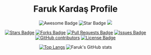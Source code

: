 <h1 align="center">Faruk Kardaş Profile
</h1>
<div align="center">
<img src="https://cdn.rawgit.com/sindresorhus/awesome/d7305f38d29fed78fa85652e3a63e154dd8e8829/media/badge.svg" alt="Awesome Badge"/>
<!-- <img src="http://hits.dwyl.com/farukkardas/awesome-github-profile-readme.svg" alt="Hits Badge"/> -->
<img src="https://img.shields.io/static/v1?label=%F0%9F%8C%9F&message=If%20Useful&style=style=flat&color=BC4E99" alt="Star Badge"/>
<a href="https://twitter.com/farukkardas" ><img src="https://img.shields.io/twitter/follow/farukkardas.svg?style=social" /> </a>
<br>


<a href="https://github.com/farukkardas/License-panel/stargazers"><img src="https://img.shields.io/github/stars/farukkardas/awesome-github-profile-readme" alt="Stars Badge"/></a>
<a href="https://github.com/farukkardas/License-panel/network/members"><img src="https://img.shields.io/github/forks/farukkardas/awesome-github-profile-readme" alt="Forks Badge"/></a>
<a href="https://github.com/farukkardas/License-panel/pulls"><img src="https://img.shields.io/github/issues-pr/farukkardas/awesome-github-profile-readme" alt="Pull Requests Badge"/></a>
<a href="https://github.com/farukkardas/License-panel/issues"><img src="https://img.shields.io/github/issues/farukkardas/awesome-github-profile-readme" alt="Issues Badge"/></a>
<a href="https://github.com/farukkardas/License-panel/graphs/contributors"><img alt="GitHub contributors" src="https://img.shields.io/github/contributors/farukkardas/awesome-github-profile-readme?color=2b9348"></a>
<a href="https://github.com/farukkardas/License-panel/blob/master/LICENSE"><img src="https://img.shields.io/github/license/farukkardas/awesome-github-profile-readme?color=2b9348" alt="License Badge"/></a>
  
 [![Top Langs](https://github-readme-stats.vercel.app/api/top-langs/?username=farukkardas&layout=compact)](https://github.com/farukkardas/github-readme-stats)
 ![Faruk's GitHub stats](https://github-readme-stats.vercel.app/api?username=farukkardas&show_icons=true&theme=radical)

